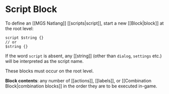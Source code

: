 # Script Block

To define an [[MGS Natlang]] [[scripts|script]], start a new [[Block|block]] at the root level:

```mgs
script $string {}
// or
$string {}
```

If the word `script` is absent, any [[string]] (other than `dialog`, `settings` etc.) will be interpreted as the script name.

These blocks must occur on the root level.

**Block contents**: any number of [[actions]], [[labels]], or [[Combination Block|combination blocks]] in the order they are to be executed in-game.
